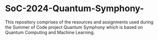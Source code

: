 # SoC-2024-Quantum-Symphony-
This repository comprises of the resources and assignments used during the Summer of Code project Quantum Symphony which is based on Quantum Computing and Machine Learning.
